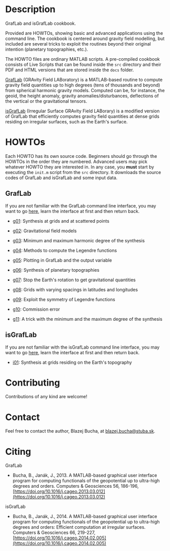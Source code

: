 # Description

GrafLab and isGrafLab cookbook.


Provided are HOWTOs, showing basic and advanced applications using the command
line.  The cookbook is centered around gravity field modelling, but included
are several tricks to exploit the routines beyond their original intention
(planetary topographies, etc.).


The HOWTO files are ordinary MATLAB scripts.  A pre-compiled cookbook consists
of Live Scripts that can be found inside the `src` directory and their PDF and
HTML versions that are stored inside the `docs` folder.


[GrafLab](https://github.com/blazej-bucha/graflab) (GRAvity Field LABoratory)
is a MATLAB-based routine to compute gravity field quantities up to high
degrees (tens of thousands and beyond) from spherical harmonic gravity models.
Computed can be, for instance, the geoid, the height anomaly, gravity
anomalies/disturbances, deflections of the vertical or the gravitational
tensors.


[isGrafLab](https://github.com/blazej-bucha/isgraflab) (Irregular Surface
GRAvity Field LABorary) is a modified version of GrafLab that efficiently
computes gravity field quantities at dense grids residing on irregular
surfaces, such as the Earth's surface.


# HOWTOs

Each HOWTO has its own source code.  Beginners should go through the HOWTOs in
the order they are numbered.  Advanced users may pick whatever HOWTO they are
interested in.  In any case, you **must** start by executing the `init.m`
script from the `src` directory.  It downloads the source codes of GrafLab and
isGrafLab and some input data.


## GrafLab

If you are not familiar with the GrafLab command line interface, you may want
to go [here](docs/graflab.md), learn the interface at first and then return
back.

* [g01](src/howto_g01.m): Synthesis at grids and at scattered points

* [g02](src/howto_g02.m): Gravitational field models

* [g03](src/howto_g03.m): Minimum and maximum harmonic degree of the
  synthesis

* [g04](src/howto_g04.m): Methods to compute the Legendre functions

* [g05](src/howto_g05.m): Plotting in GrafLab and the output variable

* [g06](src/howto_g06.m): Synthesis of planetary topographies

* [g07](src/howto_g07.m): Stop the Earth's rotation to get gravitational
  quantities

* [g08](src/howto_g08.m): Grids with varying spacings in latitudes and
  longitudes

* [g09](src/howto_g09.m): Exploit the symmetry of Legendre functions

* [g10](src/howto_g10.m): Commission error

* [g11](src/howto_g11.m): A trick with the minimum and the maximum degree of
  the synthesis



## isGrafLab

If you are not familiar with the isGrafLab command line interface, you may want
to go [here](docs/isgraflab.md), learn the interface at first and then return
back.

* [i01](src/howto_i01.m): Synthesis at grids residing on the Earth's topography




# Contributing

Contributions of any kind are welcome!






# Contact

Feel free to contact the author, Blazej Bucha, at blazej.bucha@stuba.sk.






# Citing

GrafLab

* Bucha, B., Janák, J., 2013.  A MATLAB-based graphical user interface program
  for computing functionals of the geopotential up to ultra-high degrees and
  orders.  Computers & Geosciences 56, 186-196,
  [https://doi.org/10.1016/j.cageo.2013.03.012](https://doi.org/10.1016/j.cageo.2013.03.012)

isGrafLab

* Bucha, B., Janák, J., 2014.  A MATLAB-based graphical user interface program
  for computing functionals of the geopotential up to ultra-high degrees and
  orders: Efficient computation at irregular surfaces.  Computers & Geosciences
  66, 219-227,
  [https://doi.org/10.1016/j.cageo.2014.02.005](https://doi.org/10.1016/j.cageo.2014.02.005)

